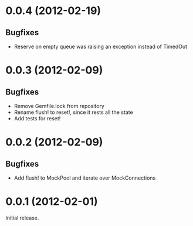 # 0.0.4 (2012-02-19)

Bugfixes
--------

* Reserve on empty queue was raising an exception instead of TimedOut

# 0.0.3 (2012-02-09)

Bugfixes
--------

* Remove Gemfile.lock from repository
* Rename flush! to reset!, since it rests all the state
* Add tests for reset!

# 0.0.2 (2012-02-09)

Bugfixes
--------

* Add flush! to MockPool and iterate over MockConnections

# 0.0.1 (2012-02-01)

Initial release.
